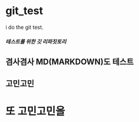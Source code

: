 # git_test
i do the git test.
##### 테스트를 위한 깃 리파짓토리
## 겸사겸사 MD(MARKDOWN)도 테스트
고민고민
-------
또 고민고민을
=============



